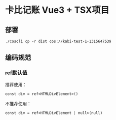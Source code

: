 # 卡比记账 Vue3 + TSX项目


## 部署
`./coscli cp -r dist cos://kabi-test-1-1315647539`


## 编码规范

### ref默认值

推荐使用：

```tsx
const div = ref<HTMLDivElement>()
```

不推荐使用：

```tsx
const div = ref<HTMLDivElement | null>(null)
```





